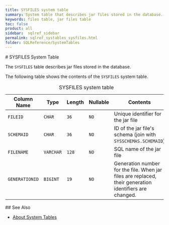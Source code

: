 ```yaml
---
title: SYSFILES system table
summary: System table that describes jar files stored in the database.
keywords: files table, jar files table
toc: false
product: all
sidebar:  sqlref_sidebar
permalink: sqlref_systables_sysfiles.html
folder: SQLReference/SystemTables
---
```

<section>
<div class="TopicContent" data-swiftype-index="true" markdown="1">
# SYSFILES System Table

The `SYSFILES` table describes jar files stored in the database.

The following table shows the contents of the `SYSFILES` system table.

<table>
                <caption>SYSFILES system table</caption>
                <col />
                <col />
                <col />
                <col />
                <col />
                <thead>
                    <tr>
                        <th>Column Name</th>
                        <th>Type</th>
                        <th>Length</th>
                        <th>Nullable</th>
                        <th>Contents</th>
                    </tr>
                </thead>
                <tbody>
                    <tr>
                        <td><code>FILEID</code></td>
                        <td><code>CHAR</code></td>
                        <td><code>36</code></td>
                        <td><code>NO</code></td>
                        <td>Unique identifier for the jar file</td>
                    </tr>
                    <tr>
                        <td><code>SCHEMAID</code></td>
                        <td><code>CHAR</code></td>
                        <td><code>36</code></td>
                        <td><code>NO</code></td>
                        <td>ID of the jar file's schema (join with <code>SYSSCHEMAS.SCHEMAID</code>)</td>
                    </tr>
                    <tr>
                        <td><code>FILENAME</code></td>
                        <td><code>VARCHAR</code></td>
                        <td><code>128</code></td>
                        <td><code>NO</code></td>
                        <td>SQL name of the jar file</td>
                    </tr>
                    <tr>
                        <td><code>GENERATIONID</code></td>
                        <td><code>BIGINT</code></td>
                        <td><code>19</code></td>
                        <td><code>NO</code></td>
                        <td>Generation number for the file. When jar files are replaced, their generation identifiers are changed.</td>
                    </tr>
                </tbody>
            </table>
## See Also

* [About System Tables](sqlref_systables_intro.html)

</div>
</section>

